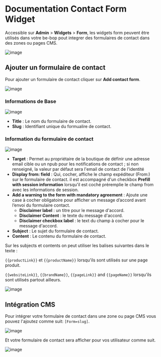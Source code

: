 # Documentation Contact Form Widget

Accessible sur **Admin** > **Widgets** > **Form**, les widgets form peuvent être utilisés dans votre be-bop pout integrer des formulaires de contact dans des zones ou pages CMS.

![image](https://github.com/user-attachments/assets/52d57248-1651-459b-9470-beb3ec671478)

## Ajouter un formulaire de contact

Pour ajouter un formulaire de contact cliquer sur **Add contact form**.

![image](https://github.com/user-attachments/assets/5a253ccf-be0c-4888-a27f-a20f65a641ea)

### Informations de Base

![image](https://github.com/user-attachments/assets/9caac9f7-1ed7-4403-b192-d0e2eaa65eaf)

- **Title** : Le nom du formulaire de contact.
- **Slug** : Identifiant unique du formualire de contact.

### Information du formulaire de contact

![image](https://github.com/user-attachments/assets/082d481e-1739-415e-bb8b-9b094ac087f9)

- **Target** : Permet au propriétaire de la boutique de définir une adresse email cible ou un npub pour les notifications de contact ; si non renseigné, la valeur par défaut sera l'email de contact de l'identité
- **Display from: field** : Qui, cocher, affiche le champ expéditeur (From:) sur le formulaire de contact. il est accompagné d'un checkbox **Prefill with session information** lorsqu'il est coché préremplie le champ from avec les informations de session.
- **Add a warning to the form with mandatory agreement** : Ajoute une case à cocher obligatoire pour afficher un message d’accord avant l’envoi du formulaire contact.
  - **Disclaimer label** : un titre pour le message d'accord.
  - **Disclaimer Content** : le texte du message d'accord.
  - **Disclaimer checkbox label** : le text du champ à cocher pour le message d'accord.
- **Subject** : Le sujet du formulaire de contact.
- **Content** : Le contenu du formulaire de contact.

Sur les subjects et contents on peut utiliser les balises suivantes dans le texte :

`{{productLink}}` et `{{productName}}` lorsqu’ils sont utilisés sur une page produit.

`{{websiteLink}}`, `{{brandName}}`, `{{pageLink}}` and `{{pageName}}` lorsqu’ils sont utilisés partout ailleurs.

![image](https://github.com/user-attachments/assets/950ee0a8-b7ad-4a8a-bb9c-78fd44740b30)

## Intégration CMS

Pour intégrer votre formulaire de contact dans une zone ou page CMS vous pouvez l'ajoutez comme suit: `[Form=slug]`.

![image](https://github.com/user-attachments/assets/4826c9c0-a58a-4ebe-80de-fb6828d48635)

Et votre formulaire de contact sera afficher pour vos utilisateur comme suit.

![image](https://github.com/user-attachments/assets/a66fd0ff-1a53-40b2-9310-f12949121305)
